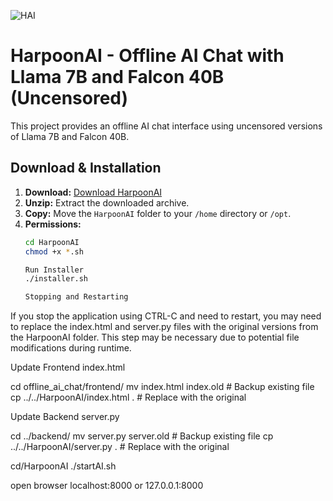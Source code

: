 ![HAI](https://github.com/user-attachments/assets/d07b1ae0-3d9e-46ca-8fab-c4c22a046771)


   # HarpoonAI - Offline AI Chat with Llama 7B and Falcon 40B (Uncensored)

This project provides an offline AI chat interface using uncensored versions of Llama 7B and Falcon 40B.

## Download & Installation

1. **Download:** [Download HarpoonAI](link-to-your-download)
2. **Unzip:** Extract the downloaded archive.
3. **Copy:** Move the `HarpoonAI` folder to your `/home` directory or `/opt`.
4. **Permissions:**
   ```bash
   cd HarpoonAI
   chmod +x *.sh

   Run Installer
   ./installer.sh

   Stopping and Restarting
If you stop the application using CTRL-C and need to restart, you may need to replace the index.html and server.py files with the original versions from the HarpoonAI folder. This step may be necessary due to potential file modifications during runtime.

Update Frontend index.html

cd offline_ai_chat/frontend/
mv index.html index.old  # Backup existing file
cp ../../HarpoonAI/index.html . # Replace with the original

Update Backend server.py

cd ../backend/
mv server.py server.old  # Backup existing file
cp ../../HarpoonAI/server.py . # Replace with the original

cd/HarpoonAI
./startAI.sh

open browser
localhost:8000 or 127.0.0.1:8000
